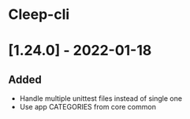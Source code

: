 # Cleep-cli

# [1.24.0] - 2022-01-18
## Added
- Handle multiple unittest files instead of single one
- Use app CATEGORIES from core common

